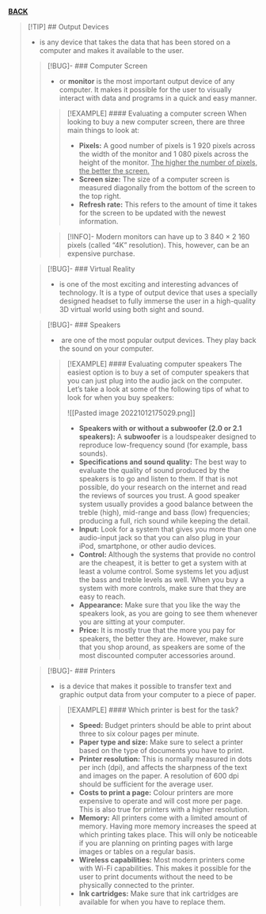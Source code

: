 **[BACK](INTCOMMidtermCh5.md)**

>[!TIP] ## Output Devices
>- is any device that takes the data that has been stored on a computer and makes it available to the user.
>
>> [!BUG]- ### Computer Screen
>>- or **monitor** is the most important output device of any computer. It makes it possible for the user to visually interact with data and programs in a quick and easy manner.
>>> [!EXAMPLE] #### Evaluating a computer screen
>>> When looking to buy a new computer screen, there are three main things to look at:
>>>- **Pixels:** A good number of pixels is 1 920 pixels across the width of the monitor and 1 080 pixels across the height of the monitor. <u>The higher the number of pixels, the better the screen.</u>
>>>- **Screen size:** The size of a computer screen is measured diagonally from the bottom of the screen to the top right.
>>>- **Refresh rate:** This refers to the amount of time it takes for the screen to be updated with the newest information.
>>
>>>[!INFO]-
>>>Modern monitors can have up to 3 840 × 2 160 pixels (called “4K” resolution). This, however, can be an expensive purchase.
>
>>[!BUG]- ### Virtual Reality
>>- is one of the most exciting and interesting advances of technology. It is a type of output device that uses a specially designed headset to fully immerse the user in a high-quality 3D virtual world using both sight and sound.
>
>>[!BUG]- ### Speakers
>>-  are one of the most popular output devices. They play back the sound on your computer.
>>>[!EXAMPLE] #### Evaluating computer speakers
>>>The easiest option is to buy a set of computer speakers that you can just plug into the audio jack on the computer. Let’s take a look at some of the following tips of what to look for when you buy speakers:
>>>
>>>![[Pasted image 20221012175029.png]]
>>>- **Speakers with or without a subwoofer (2.0 or 2.1 speakers):** A **subwoofer** is a loudspeaker designed to reproduce low-frequency sound (for example, bass sounds).
>>>- **Specifications and sound quality:** The best way to evaluate the quality of sound produced by the speakers is to go and listen to them. If that is not possible, do your research on the internet and read the reviews of sources you trust. A good speaker system usually provides a good balance between the treble (high), mid-range and bass (low) frequencies; producing a full, rich sound while keeping the detail.
>>>- **Input:** Look for a system that gives you more than one audio-input jack so that you can also plug in your iPod, smartphone, or other audio devices.
>>>- **Control:** Although the systems that provide no control are the cheapest, it is better to get a system with at least a volume control. Some systems let you adjust the bass and treble levels as well. When you buy a system with more controls, make sure that they are easy to reach.
>>>- **Appearance:** Make sure that you like the way the speakers look, as you are going to see them whenever you are sitting at your computer.
>>>- **Price:** It is mostly true that the more you pay for speakers, the better they are. However, make sure that you shop around, as speakers are some of the most discounted computer accessories around.
>
>>[!BUG]- ### Printers
>>- is a device that makes it possible to transfer text and graphic output data from your computer to a piece of paper.
>>>[!EXAMPLE] #### Which printer is best for the task?
>>>-   **Speed:** Budget printers should be able to print about three to six colour pages per minute.
>>>- **Paper type and size:** Make sure to select a printer based on the type of documents you have to print.
>>>- **Printer resolution:** This is normally measured in dots per inch (dpi), and affects the sharpness of the text and images on the paper. A resolution of 600 dpi should be sufficient for the average user.
>>>- **Costs to print a page:** Colour printers are more expensive to operate and will cost more per page. This is also true for printers with a higher resolution.
>>>- **Memory:** All printers come with a limited amount of memory. Having more memory increases the speed at which printing takes place. This will only be noticeable if you are planning on printing pages with large images or tables on a regular basis.
>>>- **Wireless capabilities:** Most modern printers come with Wi-Fi capabilities. This makes it possible for the user to print documents without the need to be physically connected to the printer.
>>>- **Ink cartridges:** Make sure that ink cartridges are available for when you have to replace them.